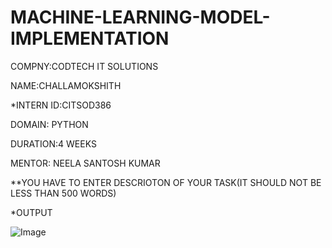 # MACHINE-LEARNING-MODEL-IMPLEMENTATION

COMPNY:CODTECH IT SOLUTIONS

NAME:CHALLAMOKSHITH

*INTERN ID:CITSOD386

DOMAIN: PYTHON

DURATION:4 WEEKS

MENTOR: NEELA SANTOSH KUMAR

**YOU HAVE TO ENTER DESCRIOTON OF YOUR TASK(IT SHOULD NOT BE LESS THAN 500 WORDS)

*OUTPUT

![Image](https://github.com/user-attachments/assets/402d09c3-19d6-4f14-a29e-904b86f6fc29)
